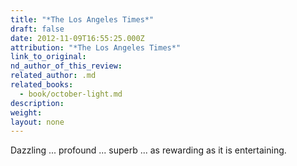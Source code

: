 ```yaml
---
title: "*The Los Angeles Times*"
draft: false
date: 2012-11-09T16:55:25.000Z
attribution: "*The Los Angeles Times*"
link_to_original:
nd_author_of_this_review:
related_author: .md
related_books:
  - book/october-light.md
description:
weight:
layout: none
---
```

Dazzling ... profound ... superb ... as rewarding as it is entertaining.

